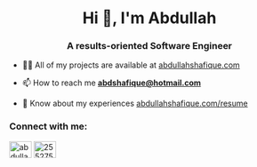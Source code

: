 <h1 align="center">Hi 👋, I'm Abdullah</h1>
<h3 align="center">A results-oriented Software Engineer</h3>

- 👨‍💻 All of my projects are available at [abdullahshafique.com](abdullahshafique.com)

- 📫 How to reach me **abdshafique@hotmail.com**

- 📄 Know about my experiences [abdullahshafique.com/resume](abdullahshafique.com/resume)

<h3 align="left">Connect with me:</h3>
<p align="left">
<a href="https://linkedin.com/in/abdullah-shafique" target="blank"><img align="center" src="https://raw.githubusercontent.com/rahuldkjain/github-profile-readme-generator/master/src/images/icons/Social/linked-in-alt.svg" alt="abdullah-shafique" height="30" width="40" /></a>
<a href="https://stackoverflow.com/users/2552752" target="blank"><img align="center" src="https://raw.githubusercontent.com/rahuldkjain/github-profile-readme-generator/master/src/images/icons/Social/stack-overflow.svg" alt="2552752" height="30" width="40" /></a>
</p>

